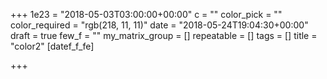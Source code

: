 +++
1e23 = "2018-05-03T03:00:00+00:00"
c = ""
color_pick = ""
color_required = "rgb(218, 11, 11)"
date = "2018-05-24T19:04:30+00:00"
draft = true
few_f = ""
my_matrix_group = []
repeatable = []
tags = []
title = "color2"
[datef_f_fe]

+++
